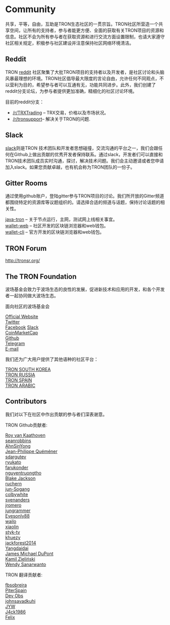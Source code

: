 # Community

共享，平等，自由，互助是TRON生态社区的一贯宗旨。TRON社区所营造一个共享空间，让所有的支持者，参与者能更方便、全面的获取有关TRON项目的资源和信息。社区不会为所有参与者在获取资源和进行交流方面设置限制，也请大家遵守社区相关规定，积极参与社区建设并注意保持社区网络环境清洁。

## Reddit

TRON [reddit](https://www.reddit.com/r/Tronix/) 社区聚集了大批TRON项目的支持者以及开发者，是社区讨论和头脑风暴最理想的环境。TRON社区倡导最大限度的言论自由，允许任何不同观点，不以营利为目的，希望参与者可以互通有无，功能共同进步。此外，我们创建了reddit分支论坛，为参与者提供更加准确，精细化的社区讨论环境。  

目前的reddit分支：

+ [/r/TRXTrading](https://www.reddit.com/r/TRXTrading/) – TRX交易，价格以及市场状况。
+ [/r/tronsupport](https://www.reddit.com/r/tronsupport/)– 解决关于TRON的问题. 

## Slack

[slack](https://tronfoundation.slack.com/messages/C6DKKSU8G/details/)则是TRON 技术团队和开发者思想碰撞，交流沟通的平台之一，我们会跟任何在Github上做出贡献的优秀开发者保持联系。通过slack，开发者们可以直接和TRON技术团队成员实时沟通，探讨，解决技术问题。我们会主动邀请或者您申请加入slack。如果您贡献卓越，也有机会称为TRON团队的一份子。 

## Gitter Rooms

通过使用github账户，登陆gitter参与TRON项目的讨论。我们所开放的Gitter频道都围绕特定的资源库等议题组织的。请选择合适的频道与话题，保持讨论话题的相关性。

[java-tron](https://github.com/tronprotocol/java-tron) – 关于节点运行，主网，测试网上线相关事宜。  
[wallet-web](https://github.com/tronprotocol/wallet-web) – 社区开发的区块链浏览器和web钱包。  
[wallet-cli](https://github.com/tronprotocol/wallet-cli) – 官方开发的区块链浏览器和web钱包。

## TRON Forum

http://tronsr.org/

## The TRON Foundation

波场基金会致力于波场生态的良性的发展，促进新技术和应用的开发，和各个开发者一起协同做大波场生态。

面向社区的波场基金会

[Official Website](https://tron.network/en.html)  
[Twitter](https://twitter.com/tronfoundation)  
[Facebook](https://www.facebook.com/TronFoundation)
[Slack](https://tronfoundation.slack.com)  
[CoinMarketCap](https://coinmarketcap.com/currencies/tron/)  
[Github](https://github.com/tronprotocol)  
[Telegram](https://t.me/tronnetworkEN)  
[E-mail](service@tron.network)

我们还为广大用户提供了其他语种的社区平台：

[TRON SOUTH KOREA]( https://t.me/tronnetworkKR)  
[TRON RUSSIA](https://t.me/tronnetworkRU)  
[TRON SPAIN](https://t.me/tronnetworkES)  
[TRON ARABIC](https://t.me/tronnetworkAR)

## Contributors

我们对以下在社区中作出贡献的参与者们深表谢意。

TRON Github贡献者:

[Roy van Kaathoven](https://github.com/Rovak)  
[seanrobbins](https://github.com/seanrobbins)  
[AhnSinYong](https://github.com/AhnSinYong)  
[Jean-Philippe Quéméner](https://github.com/JohnnyQQQQ)  
[sdargutev](https://github.com/sdargutev)  
[ryukato](https://github.com/ryukato)  
[farukonder](https://github.com/farukonder)  
[nguyentruongtho](https://github.com/nguyentruongtho)  
[Blake Jackson](https://github.com/blaketastic2)  
[ruchern](https://github.com/ruchern)  
[jun-Sogang](https://github.com/jun-Sogang)  
[colbywhite](https://github.com/colbywhite)  
[svenanders](https://github.com/svenanders)  
[jromero](https://github.com/jromero)  
[jungrammer](https://github.com/jungrammer)  
[Eyesonly88](https://github.com/Eyesonly88)  
[wailo](https://github.com/wailo)  
[xiaolin](https://github.com/xiaolin)  
[styk-tv](https://github.com/styk-tv)  
[khuezy](https://github.com/khuezy)  
[jackforest2014](https://github.com/jackforest2014)  
[Yangdaidai](https://github.com/Yangdaidai)  
[James Michael DuPont](https://github.com/h4ck3rm1k3)  
[Kamil Zieliński](https://github.com/KamilZielinski)  
[Wendy Sanarwanto](https://github.com/WendySanarwanto)

TRON 翻译贡献者:

[fbsobreira](https://crowdin.com/profile/fbsobreira)  
[PiterSpain](https://crowdin.com/profile/PiterSpain)  
[Dev Obs](https://crowdin.com/profile/devobs1)  
[johnsavadkuhi](https://crowdin.com/profile/johnsavadkuhi)  
[JYW](https://crowdin.com/profile/JYW)  
[J4ck1986](https://crowdin.com/profile/J4ck1986)  
[Felix](https://crowdin.com/profile/FlxGut)